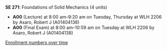 **SE 271**: Foundations of Solid Mechanics (4 units)

- **A00** (Lecture) at 8:00 am–9:20 am on Tuesday, Thursday at WLH 2206 by Asaro, Robert J (A01404138)
- **A00** (Final Exam) at 8:00 am–10:59 am on Tuesday at WLH 2206 by Asaro, Robert J (A01404138)

[Enrollment numbers over time](./SE271.tsv)
